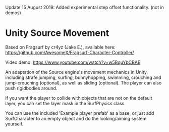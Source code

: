 Update 15 August 2019: Added experimental step offset functionality. (not in demos)

# Unity Source Movement

Based on Fragsurf by cr4yz (Jake E.), available here: https://github.com/AwesomeX/Fragsurf-Character-Controller/

Video demo: https://www.youtube.com/watch?v=w5BquYbCBAE

An adaptation of the Source engine's movement mechanics in Unity, including strafe jumping, surfing, bunnyhopping, swimming, crouching and jump-crouching (optional), as well as sliding (optional). The player can also push rigidbodies around.

If you want the player to collide with objects that are not on the default layer, you can set the layer mask in the SurfPhysics class.

You can use the included 'Example player prefab' as a base, or just add SurfCharacter to an empty object and do the looking/aiming system yourself.
